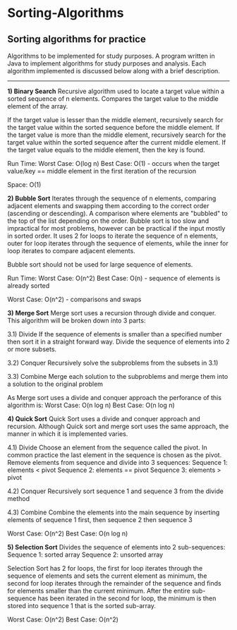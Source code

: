 # Sorting-Algorithms
Sorting algorithms for practice
------------------------------------------------------------------------------------------------------------------------------------------
Algorithms to be implemented for study purposes.
A program written in Java to implement algorithms for study purposes and analysis.
Each algorithm implemented is discussed below along with a brief description.

------------------------------------------------------------------------------------------------------------------------------------------
**1) Binary Search**
Recursive algorithm used to locate a target value within a sorted sequence of n elements.
Compares the target value to the middle element of the array.

If the target value is lesser than the middle element, recursively search for the target value within the sorted sequence before the middle element.
If the target value is more than the middle element, recursively search for the target value within the sorted sequence after the current middle element.
If the target value equals to the middle element, then the key is found.

Run Time:
Worst Case: O(log n) 
Best Case: O(1) - occurs when the target value/key == middle element in the first iteration of the recursion

Space:
O(1)


**2) Bubble Sort**
Iterates through the sequence of n elements, comparing adjacent elements and swapping them according to the correct order (ascending or descending). A comparison where elements are "bubbled" to the top of the list depending on the order. Bubble sort is too slow and impractical for most problems, however can be practical if the input mostly in sorted order.
It uses 2 for loops to iterate the sequence of n elements, outer for loop iterates through the sequence of elements, while the inner for loop iterates to compare adjacent elements.

Bubble sort should not be used for large sequence of elements.

Run Time:
Worst Case: O(n^2)
Best Case: O(n) - sequence of elements is already sorted

Worst Case: O(n^2) - comparisons and swaps


**3) Merge Sort**
Merge sort uses a recursion through divide and conquer. This algorithm will be broken down into 3 parts:

 3.1) Divide
 If the sequence of elements is smaller than a specified number then sort it in a straight forward way.
 Divide the sequence of elements into 2 or more subsets.
 
 3.2) Conquer
 Recursively solve the subproblems from the subsets in 3.1)
 
 3.3) Combine
 Merge each solution to the subproblems and merge them into a solution to the original problem
 
 As Merge sort uses a divide and conquer approach the perforance of this algorithm is:
 Worst Case: O(n log n)
 Best Case: O(n log n)
 

**4) Quick Sort**
Quick Sort uses a divide and conquer approach and recursion.
Although Quick sort and merge sort uses the same approach, the manner in which it is implemented varies. 
  
  4.1) Divide
  Choose an element from the sequence called the pivot. In common practice the last element in the sequence is chosen as the pivot.
  Remove elements from sequence and divide into 3 sequences:
  Sequence 1: elements < pivot
  Sequence 2: elements == pivot
  Sequence 3: elements > pivot
  
  4.2) Conquer
  Recursively sort sequence 1 and sequence 3 from the divide method
 
  4.3) Combine
  Combine the elements into the main sequence by inserting elements of sequence 1 first, then sequence 2 then sequence 3


Worst Case: O(n^2)
Best Case: O(n log n)


**5) Selection Sort**
Divides the sequence of elements into 2 sub-sequences:
Sequence 1: sorted array
Sequence 2: unsorted array

Selection Sort has 2 for loops, the first for loop iterates through the sequence of elements and sets the current element as minimum, the second for loop iterates through the remainder of the sequence and finds for elements smaller than the current minimum. After the entire sub-sequence has been iterated in the second for loop, the minimum is then stored into sequence 1  that is the sorted sub-array.

Worst Case: O(n^2)
Best Case: O(n^2)










